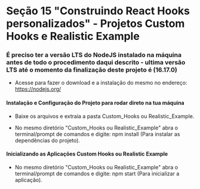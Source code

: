 # Seção 15 "Construindo React Hooks personalizados" - Projetos Custom Hooks e Realistic Example

### É preciso ter a versão LTS do NodeJS instalado na máquina antes de todo o procedimento daqui descrito - ultima versão LTS até o momento da finalização deste projeto é (16.17.0)

- Acesse para fazer o download e a instalação do mesmo no endereço: https://nodejs.org/

#### Instalação e Configuração do Projeto para rodar direto na tua máquina

- Baixe os arquivos e extraia a pasta Custom_Hooks ou Realistic_Example.

- No mesmo diretório "Custom_Hooks ou Realistic_Example" abra o terminal/prompt de comandos e digite: npm install (Para instalar as dependências do projeto).

#### Inicializando as Aplicações Custom Hooks ou Realistic Example

- No mesmo diretório "Custom_Hooks ou Realistic_Example" abra o terminal/prompt de comandos e digite: npm start (Para inicializar a aplicação).
